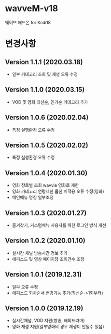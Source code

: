 # wavveM-v18
웨이브 애드온 for Kodi18


# 변경사항
## Version 1.1.1 (2020.03.18)
- 일부 카테고리 조회 및 재생 오류 수정

## Version 1.1.0 (2020.03.15)
- VOD 및 영화 최신순, 인기순 카테고리 추가

## Version 1.0.6 (2020.02.04)
- 특정 실행환경 오류 수정

## Version 1.0.5 (2020.02.02)
- 특정 실행환경 오류 수정

## Version 1.0.4 (2020.01.30)
- 영화 장르별 조회 wavvie 영화로 제한
- 영화 카테고리 연령제한 옵션 미적용 오류 수정(영화)
- 메인메뉴 명칭 일부조정

## Version 1.0.3 (2020.01.27)
- 즐겨찾기, 커스텀메뉴 사용자를 위한 로그인 방식 개선

## Version 1.0.2 (2020.01.10)
- 실시간 채널 방송시간 정보 추가
- 에피소드 및 영상 페이지당 조회건수 조정

## Version 1.0.1 (2019.12.31)
- 일부 오류 수정
- 에피소드 회차순서 변경기능 추가(최신순->1회부터)

## Version 1.0.0 (2019.12.19)
- 실시간채널, VOD 지원(방송, 해외드라마)
- 영화 재생 지원(일부영화의 경우 재생이 안될수 있음)


